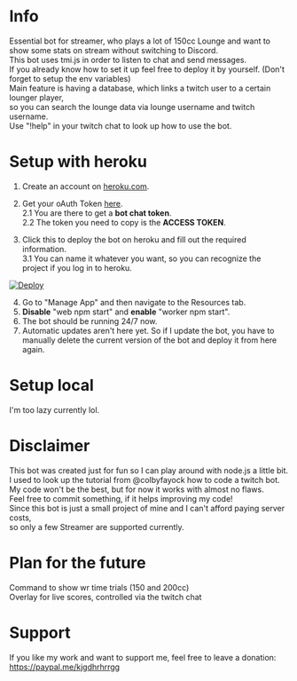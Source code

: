 # Info

Essential bot for streamer, who plays a lot of 150cc Lounge and want to show some stats on stream without switching to Discord. <br/>
This bot uses tmi.js in order to listen to chat and send messages. <br/>
If you already know how to set it up feel free to deploy it by yourself. (Don't forget to setup the env variables) <br/>
Main feature is having a database, which links a twitch user to a certain lounger player, <br/>
so you can search the lounge data via lounge username and twitch username. <br/>
Use "!help" in your twitch chat to look up how to use the bot. <br/>



# Setup with heroku

1. Create an account on [heroku.com](https://signup.heroku.com/).

2. Get your oAuth Token [here](https://twitchtokengenerator.com). <br/>
2.1 You are there to get a **bot chat token**.<br/>
2.2 The token you need to copy is the **ACCESS TOKEN**.<br/>

3. Click this to deploy the bot on heroku and fill out the required information. <br/>
3.1 You can name it whatever you want, so you can recognize the project if you log in to heroku.<br/>

[![Deploy](https://www.herokucdn.com/deploy/button.svg)](https://heroku.com/deploy?template=https://github.com/kjgdhrhrrgg/twitch_bot) <br/>


4. Go to "Manage App" and then navigate to the Resources tab.
5. **Disable** "web npm start" and **enable** "worker npm start".
6. The bot should be running 24/7 now.
7. Automatic updates aren't here yet. So if I update the bot, you have to manually delete the current version of the bot and deploy it from here again. 


# Setup local

I'm too lazy currently lol.

# Disclaimer

This bot was created just for fun so I can play around with node.js a little bit. <br/>
I used to look up the tutorial from @colbyfayock how to code a twitch bot. <br/>
My code won't be the best, but for now it works with almost no flaws. <br/>
Feel free to commit something, if it helps improving my code! <br/>
Since this bot is just a small project of mine and I can't afford paying server costs, <br/>
so only a few Streamer are supported currently.

# Plan for the future

Command to show wr time trials (150 and 200cc) <br/>
Overlay for live scores, controlled via the twitch chat

# Support 

If you like my work and want to support me, feel free to leave a donation: https://paypal.me/kjgdhrhrrgg <br/>
